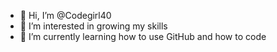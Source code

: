 - 👋 Hi, I’m @Codegirl40
- 👀 I’m interested in growing my skills
- 🌱 I’m currently learning how to use GitHub and how to code

<!---
Codegirl40/Codegirl40 is a ✨ special ✨ repository because its `README.md` (this file) appears on your GitHub profile.
You can click the Preview link to take a look at your changes.
--->
